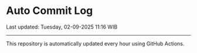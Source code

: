 # Auto Commit Log

Last updated: Tuesday, 02-09-2025 11:16 WIB

---

This repository is automatically updated every hour using GitHub Actions.
